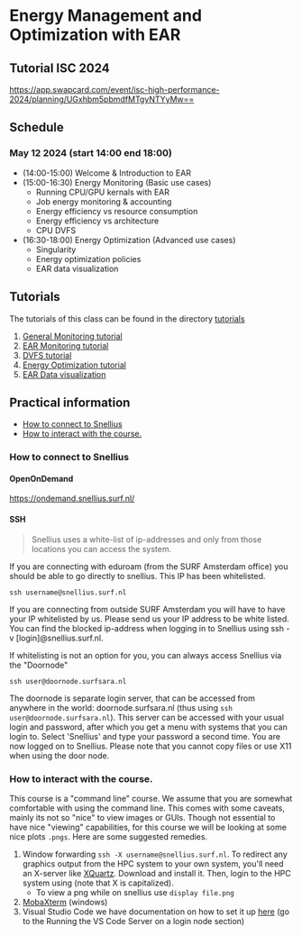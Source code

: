 # Energy Management and Optimization with EAR
## Tutorial ISC 2024
https://app.swapcard.com/event/isc-high-performance-2024/planning/UGxhbm5pbmdfMTgyNTYyMw==

## Schedule
### May 12 2024 (start 14:00 end 18:00)
- (14:00-15:00) Welcome  & Introduction to EAR
- (15:00-16:30) Energy Monitoring (Basic use cases)
   - Running CPU/GPU kernals with EAR
   - Job energy monitoring & accounting
   - Energy efficiency vs resource consumption
   - Energy efficiency vs architecture
   - CPU DVFS
- (16:30-18:00) Energy Optimization (Advanced use cases)
   - Singularity
   - Energy optimization policies
   - EAR data visualization

## Tutorials
The tutorials of this class can be found in the directory [tutorials](https://github.com/sara-nl/ISC-2024-EAR-tutorial/tree/main/tutorials)

1. [General Monitoring tutorial](tutorials/monitoring_general/README.md)
2. [EAR Monitoring tutorial](tutorials/monitoring_ear/README.md)
3. [DVFS tutorial](tutorials/dvfs/README.md)
4. [Energy Optimization tutorial](tutorials/policies/README.md)
5. [EAR Data visualization](tutorials/visualization/README.md)


## Practical information
- [How to connect to Snellius](#how-to-connect-to-snellius)
- [How to interact with the course.](#how-to-interact-with-the-course)

### How to connect to Snellius

#### OpenOnDemand

https://ondemand.snellius.surf.nl/

#### SSH
>Snellius uses a white-list of ip-addresses and only from those locations you can access the system. 

If you are connecting with eduroam (from the SURF Amsterdam office) you should be able to go directly to snellius. This IP has been whitelisted. 
```
ssh username@snellius.surf.nl
```

If you are connecting from outside SURF Amsterdam you will have to have your IP whitelisted by us. Please send us your IP address to be white listed. 
You can find the blocked ip-address when logging in to Snellius using ssh -v [login]@snellius.surf.nl.

If whitelisting is not an option for you, you can always access Snellius via the "Doornode"
```
ssh user@doornode.surfsara.nl
```
The doornode is separate login server, that can be accessed from anywhere in the world: doornode.surfsara.nl (thus using `ssh user@doornode.surfsara.nl`). This server can be accessed with your usual login and password, after which you get a menu with systems that you can login to. Select 'Snellius' and type your password a second time. You are now logged on to Snellius. Please note that you cannot copy files or use X11 when using the door node.



### How to interact with the course.

This course is a "command line" course. We assume that you are somewhat comfortable with using the command line. This comes with some caveats, mainly its not so "nice" to view images or GUIs. Though not essential to have nice "viewing" capabilities, for this course we will be looking at some nice plots `.pngs`. Here are some suggested remedies.

1. Window forwarding `ssh -X username@snellius.surf.nl`. To redirect any graphics output from the HPC system to your own system, you'll need an X-server like [XQuartz](https://www.xquartz.org). Download and install it. Then, login to the HPC system using (note that X is capitalized). 
   - To view a png while on snellius use `display file.png`
2. [MobaXterm](https://mobaxterm.mobatek.net) (windows) 
3. Visual Studio Code we have documentation on how to set it up [here](https://servicedesk.surf.nl/wiki/display/WIKI/Visual+Studio+Code+for+remote+development) (go to the Running the VS Code Server on a login node section)

